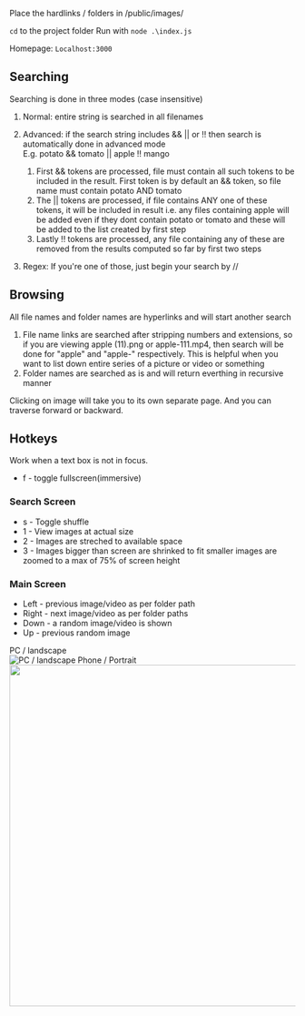 Place the hardlinks / folders in /public/images/

`cd` to the project folder
Run with `node .\index.js`

Homepage: `Localhost:3000`
## Searching
Searching is done in three modes (case insensitive)
1. Normal: entire string is searched in all filenames
2. Advanced: if the search string includes && || or !! then search is automatically done in advanced mode  
E.g. potato && tomato || apple !! mango  

	1. First && tokens are processed, file must contain all such tokens to be included in the result. First token is by default an && token, so file name must contain potato AND tomato  
	2. The || tokens are processed, if file contains ANY one of these tokens, it will be included in result i.e. any files containing apple will be added even if they dont contain potato or tomato and these will be added to the list created by first step  
	3. Lastly !! tokens are processed, any file containing any of these are removed from the results computed so far by first two steps  

3. Regex: If you're one of those, just begin your search by //

## Browsing
All file names and folder names are hyperlinks and will start another search

1. File name links are searched after stripping numbers and extensions, so if you are viewing apple (11).png or apple-111.mp4, then search will be done for "apple" and "apple-" respectively. This is helpful when you want to list down entire series of a picture or video or something
2. Folder names are searched as is and will return everthing in recursive manner

Clicking on image will take you to its own separate page. And you can traverse forward or backward.

## Hotkeys
Work when a text box is not in focus.

- f - toggle fullscreen(immersive)

### Search Screen

- s - Toggle shuffle
- 1 - View images at actual size
- 2 - Images are streched to available space
- 3 - Images bigger than screen are shrinked to fit smaller images are zoomed to a max of 75% of screen height

### Main Screen

- Left - previous image/video as per folder path
- Right - next image/video as per folder paths
- Down - a random image/video is shown
- Up - previous random image

PC / landscape  
![PC / landscape](https://i.vgy.me/rSixTa.png)
Phone / Portrait  
<img src='https://i.vgy.me/6fXWzS.png' style="width:600px;">